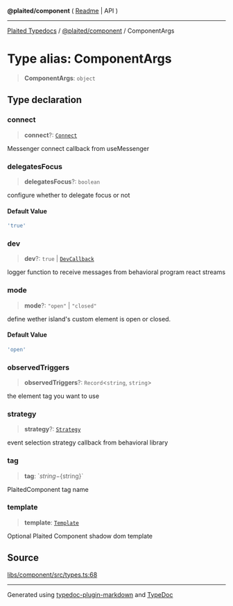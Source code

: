**@plaited/component** ( [Readme](../README.md) \| API )

***

[Plaited Typedocs](../../../modules.md) / [@plaited/component](../modules.md) / ComponentArgs

# Type alias: ComponentArgs

> **ComponentArgs**: `object`

## Type declaration

### connect

> **connect**?: [`Connect`](../interfaces/Connect.md)

Messenger connect callback from useMessenger

### delegatesFocus

> **delegatesFocus**?: `boolean`

configure whether to delegate focus or not

#### Default Value

```ts
'true'
```

### dev

> **dev**?: `true` \| [`DevCallback`](../../behavioral/interfaces/DevCallback.md)

logger function to receive messages from behavioral program react streams

### mode

> **mode**?: `"open"` \| `"closed"`

define wether island's custom element is open or closed.

#### Default Value

```ts
'open'
```

### observedTriggers

> **observedTriggers**?: `Record`\<`string`, `string`\>

the element tag you want to use

### strategy

> **strategy**?: [`Strategy`](../../behavioral/type-aliases/Strategy.md)

event selection strategy callback from behavioral library

### tag

> **tag**: \`${string}-${string}\`

PlaitedComponent tag name

### template

> **template**: [`Template`](../../jsx/index/type-aliases/Template.md)

Optional Plaited Component shadow dom template

## Source

[libs/component/src/types.ts:68](https://github.com/plaited/plaited/blob/317e868/libs/component/src/types.ts#L68)

***

Generated using [typedoc-plugin-markdown](https://www.npmjs.com/package/typedoc-plugin-markdown) and [TypeDoc](https://typedoc.org/)
